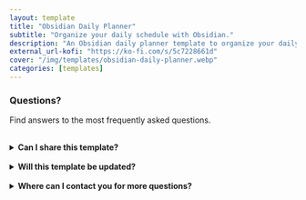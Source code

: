 ```yaml
---
layout: template
title: "Obsidian Daily Planner"
subtitle: "Organize your daily schedule with Obsidian."
description: "An Obsidian daily planner template to organize your daily schedule."
external_url-kofi: "https://ko-fi.com/s/5c7228661d"
cover: "/img/templates/obsidian-daily-planner.webp"
categories: [templates]
---
```


### Questions?

Find answers to the most frequently asked questions.

<br>

<details>
    <summary><b>Can I share this template?</b></summary>

    <br>

    Yes! I even encourage you to share the template with others, because I'd like to reach as many people as possible. But please don't alter any of my content or sell the template yourself.

</details>

<br>

<details>
    <summary><b>Will this template be updated?</b></summary>

    <br>

    My plan is to update the template when I feel necessary to make sure it stays current and relevant.

</details>

<br>

<details>
    <summary><b>Where can I contact you for more questions?</b></summary>

    <br>

    You can contact me at glitchedinorbit@gmail.com and I'll be happy to answer any questions or concerns.

</details>
